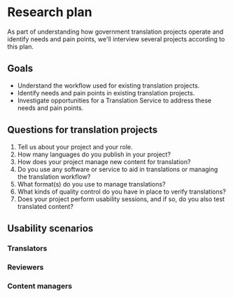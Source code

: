 # Research plan

As part of understanding how government translation projects operate and
identify needs and pain points, we'll interview several projects according to
this plan.


## Goals

- Understand the workflow used for existing translation projects.
- Identify needs and pain points in existing translation projects.
- Investigate opportunities for a Translation Service to address these needs
  and pain points.


## Questions for translation projects

1. Tell us about your project and your role.
1. How many languages do you publish in your project?
1. How does your project manage new content for translation?
1. Do you use any software or service to aid in translations or managing the
   translation workflow?
1. What format(s) do you use to manage translations?
1. What kinds of quality control do you have in place to verify translations?
1. Does your project perform usability sessions, and if so, do you also test
   translated content?


## Usability scenarios

### Translators

### Reviewers

### Content managers
